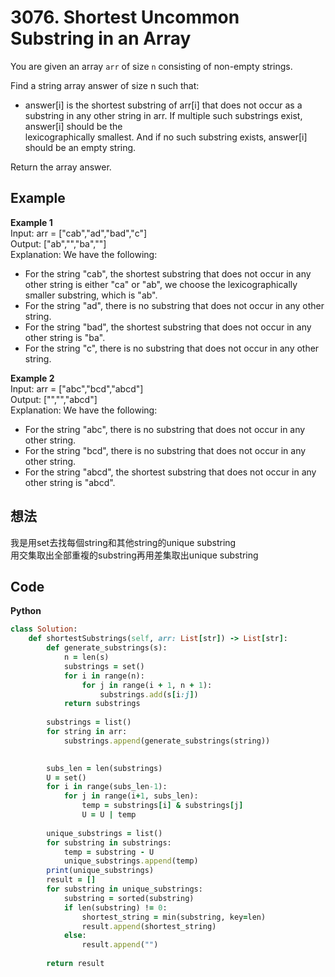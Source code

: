 # 3076. Shortest Uncommon Substring in an Array
You are given an array `arr` of size `n` consisting of non-empty strings.  

Find a string array answer of size n such that:  

- answer[i] is the shortest substring of arr[i] that does not occur as a substring in any other string in arr. If multiple such substrings exist, answer[i] should be the  
lexicographically smallest. And if no such substring exists, answer[i] should be an empty string.  

Return the array answer.

 
## Example
**Example 1**  
Input: arr = ["cab","ad","bad","c"]  
Output: ["ab","","ba",""]  
Explanation: We have the following:  
- For the string "cab", the shortest substring that does not occur in any other string is either "ca" or "ab", we choose the lexicographically smaller substring, which is "ab".  
- For the string "ad", there is no substring that does not occur in any other string.  
- For the string "bad", the shortest substring that does not occur in any other string is "ba".  
- For the string "c", there is no substring that does not occur in any other string.  

**Example 2**  
Input: arr = ["abc","bcd","abcd"]  
Output: ["","","abcd"]  
Explanation: We have the following:  
- For the string "abc", there is no substring that does not occur in any other string.  
- For the string "bcd", there is no substring that does not occur in any other string.  
- For the string "abcd", the shortest substring that does not occur in any other string is "abcd".

## 想法
我是用set去找每個string和其他string的unique substring  
用交集取出全部重複的substring再用差集取出unique substring  

## Code
**Python**  
```ruby
class Solution:
    def shortestSubstrings(self, arr: List[str]) -> List[str]:
        def generate_substrings(s):
            n = len(s)
            substrings = set()
            for i in range(n):
                for j in range(i + 1, n + 1):
                    substrings.add(s[i:j])
            return substrings
        
        substrings = list()
        for string in arr:
            substrings.append(generate_substrings(string))
        

        subs_len = len(substrings)
        U = set()
        for i in range(subs_len-1):
            for j in range(i+1, subs_len):
                temp = substrings[i] & substrings[j]
                U = U | temp
        
        unique_substrings = list()
        for substring in substrings:
            temp = substring - U
            unique_substrings.append(temp)
        print(unique_substrings)
        result = []
        for substring in unique_substrings:
            substring = sorted(substring)
            if len(substring) != 0:
                shortest_string = min(substring, key=len)
                result.append(shortest_string)
            else:
                result.append("")
        
        return result
```
